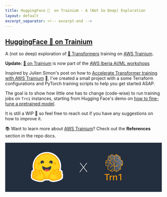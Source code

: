 ```yaml
---
title: HuggingFace 🤗  on Trainium - A (Not So Deep) Exploration
layout: default
excerpt_separator: <!-- excerpt-end -->
---
```


## [HuggingFace 🤗  on Trainium](https://github.com/JGalego/HF-on-Trainium)

<!-- excerpt-start -->

A (not so deep) exploration of [🤗 Transformers](https://huggingface.co/docs/transformers/index) training on [AWS Trainium](https://aws.amazon.com/machine-learning/trainium/).

**Update:** [🤗 on Trainium](https://github.com/JGalego/HF-on-Trainium) is now part of the [AWS Iberia AI/ML workshops](https://ml.aws-iberia.cloud)

<!-- excerpt-end -->

Inspired by Julien Simon's post on how to [Accelerate Transformer training with AWS Trainium](https://julsimon.medium.com/accelerate-transformer-training-with-aws-trainium-d20cd3f9dc08) 🙌, I've created a small project with a some Terraform configurations and PyTorch training scripts to help you get started ASAP. 

The goal is to show how little one has to change (code-wise) to run training jobs on `Trn1` instances, starting from Hugging Face's demo on [how to fine-tune a pretrained model](https://huggingface.co/docs/transformers/training). 

It is still a WIP 🚧 so feel free to reach out if you have any suggestions on how to improve it.

📚 Want to learn more about [AWS Trainium](https://aws.amazon.com/machine-learning/trainium/)? Check out the **References** section in the repo docs.

<img src="/assets/images/hf_on_trainium.png" width="700"/>
